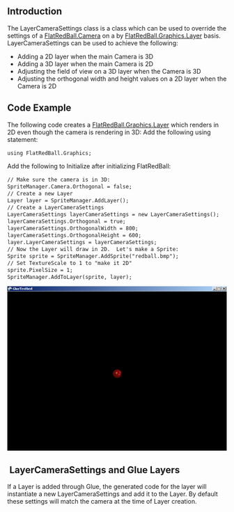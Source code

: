 ## Introduction

The LayerCameraSettings class is a class which can be used to override the settings of a [FlatRedBall.Camera](/frb/docs/index.php?title=FlatRedBall.Camera "FlatRedBall.Camera") on a by [FlatRedBall.Graphics.Layer](/frb/docs/index.php?title=FlatRedBall.Graphics.Layer "FlatRedBall.Graphics.Layer") basis. LayerCameraSettings can be used to achieve the following:

-   Adding a 2D layer when the main Camera is 3D
-   Adding a 3D layer when the main Camera is 2D
-   Adjusting the field of view on a 3D layer when the Camera is 3D
-   Adjusting the orthogonal width and height values on a 2D layer when the Camera is 2D

## Code Example

The following code creates a [FlatRedBall.Graphics.Layer](/frb/docs/index.php?title=FlatRedBall.Graphics.Layer "FlatRedBall.Graphics.Layer") which renders in 2D even though the camera is rendering in 3D: Add the following using statement:

    using FlatRedBall.Graphics;

Add the following to Initialize after initializing FlatRedBall:

    // Make sure the camera is in 3D:
    SpriteManager.Camera.Orthogonal = false;
    // Create a new Layer
    Layer layer = SpriteManager.AddLayer();
    // Create a LayerCameraSettings
    LayerCameraSettings layerCameraSettings = new LayerCameraSettings();
    layerCameraSettings.Orthogonal = true;
    layerCameraSettings.OrthogonalWidth = 800;
    layerCameraSettings.OrthogonalHeight = 600;
    layer.LayerCameraSettings = layerCameraSettings;
    // Now the Layer will draw in 2D.  Let's make a Sprite:
    Sprite sprite = SpriteManager.AddSprite("redball.bmp");
    // Set TextureScale to 1 to "make it 2D"
    sprite.PixelSize = 1;
    SpriteManager.AddToLayer(sprite, layer);

![2DLayerCameraSettings.png](/media/migrated_media-2DLayerCameraSettings.png)

##  LayerCameraSettings and Glue Layers

If a Layer is added through Glue, the generated code for the layer will instantiate a new LayerCameraSettings and add it to the Layer. By default these settings will match the camera at the time of Layer creation.  
